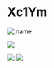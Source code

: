 # Xc1Ym

![:name](https://count.getloli.com/get/@Xc1Ym??theme=gelbooru-h)

![](https://img.shields.io/badge/Cyber%20security-Red%20%26%20Blue%20Team-green)

![](https://github-readme-stats.vercel.app/api/top-langs/?username=Xc1Ym&locale=cn&hide_title&layout=compact)
![](https://github-readme-stats.vercel.app/api?username=Xc1Ym&hide_title=true)
